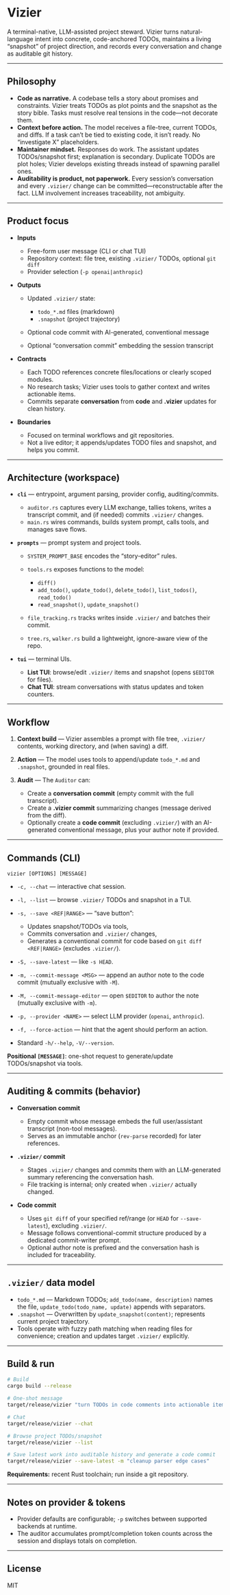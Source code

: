 # Vizier

A terminal-native, LLM-assisted project steward. Vizier turns natural-language intent into concrete, code-anchored TODOs, maintains a living “snapshot” of project direction, and records every conversation and change as auditable git history.

---

## Philosophy

* **Code as narrative.** A codebase tells a story about promises and constraints. Vizier treats TODOs as plot points and the snapshot as the story bible. Tasks must resolve real tensions in the code—not decorate them.
* **Context before action.** The model receives a file-tree, current TODOs, and diffs. If a task can’t be tied to existing code, it isn’t ready. No “investigate X” placeholders.
* **Maintainer mindset.** Responses do work. The assistant updates TODOs/snapshot first; explanation is secondary. Duplicate TODOs are plot holes; Vizier develops existing threads instead of spawning parallel ones.
* **Auditability is product, not paperwork.** Every session’s conversation and every `.vizier/` change can be committed—reconstructable after the fact. LLM involvement increases traceability, not ambiguity.

---

## Product focus

* **Inputs**

  * Free-form user message (CLI or chat TUI)
  * Repository context: file tree, existing `.vizier/` TODOs, optional `git diff`
  * Provider selection (`-p openai|anthropic`)

* **Outputs**

  * Updated `.vizier/` state:

    * `todo_*.md` files (markdown)
    * `.snapshot` (project trajectory)
  * Optional code commit with AI-generated, conventional message
  * Optional “conversation commit” embedding the session transcript

* **Contracts**

  * Each TODO references concrete files/locations or clearly scoped modules.
  * No research tasks; Vizier uses tools to gather context and writes actionable items.
  * Commits separate **conversation** from **code** and **.vizier** updates for clean history.

* **Boundaries**

  * Focused on terminal workflows and git repositories.
  * Not a live editor; it appends/updates TODO files and snapshot, and helps you commit.

---

## Architecture (workspace)

* **`cli`** — entrypoint, argument parsing, provider config, auditing/commits.

  * `auditor.rs` captures every LLM exchange, tallies tokens, writes a transcript commit, and (if needed) commits `.vizier/` changes.
  * `main.rs` wires commands, builds system prompt, calls tools, and manages save flows.

* **`prompts`** — prompt system and project tools.

  * `SYSTEM_PROMPT_BASE` encodes the “story-editor” rules.
  * `tools.rs` exposes functions to the model:

    * `diff()`
    * `add_todo()`, `update_todo()`, `delete_todo()`, `list_todos()`, `read_todo()`
    * `read_snapshot()`, `update_snapshot()`
  * `file_tracking.rs` tracks writes inside `.vizier/` and batches their commit.
  * `tree.rs`, `walker.rs` build a lightweight, ignore-aware view of the repo.

* **`tui`** — terminal UIs.

  * **List TUI**: browse/edit `.vizier/` items and snapshot (opens `$EDITOR` for files).
  * **Chat TUI**: stream conversations with status updates and token counters.

---

## Workflow

1. **Context build** — Vizier assembles a prompt with file tree, `.vizier/` contents, working directory, and (when saving) a diff.
2. **Action** — The model uses tools to append/update `todo_*.md` and `.snapshot`, grounded in real files.
3. **Audit** — The `Auditor` can:

   * Create a **conversation commit** (empty commit with the full transcript).
   * Create a **.vizier commit** summarizing changes (message derived from the diff).
   * Optionally create a **code commit** (excluding `.vizier/`) with an AI-generated conventional message, plus your author note if provided.

---

## Commands (CLI)

```
vizier [OPTIONS] [MESSAGE]
```

* `-c, --chat` — interactive chat session.
* `-l, --list` — browse `.vizier/` TODOs and snapshot in a TUI.
* `-s, --save <REF|RANGE>` — “save button”:

  * Updates snapshot/TODOs via tools,
  * Commits conversation and `.vizier/` changes,
  * Generates a conventional commit for code based on `git diff <REF|RANGE>` (excludes `.vizier/`).
* `-S, --save-latest` — like `-s HEAD`.
* `-m, --commit-message <MSG>` — append an author note to the code commit (mutually exclusive with `-M`).
* `-M, --commit-message-editor` — open `$EDITOR` to author the note (mutually exclusive with `-m`).
* `-p, --provider <NAME>` — select LLM provider (`openai`, `anthropic`).
* `-f, --force-action` — hint that the agent should perform an action.
* Standard `-h/--help`, `-V/--version`.

**Positional `[MESSAGE]`**: one-shot request to generate/update TODOs/snapshot via tools.

---

## Auditing & commits (behavior)

* **Conversation commit**

  * Empty commit whose message embeds the full user/assistant transcript (non-tool messages).
  * Serves as an immutable anchor (`rev-parse` recorded) for later references.

* **`.vizier/` commit**

  * Stages `.vizier/` changes and commits them with an LLM-generated summary referencing the conversation hash.
  * File tracking is internal; only created when `.vizier/` actually changed.

* **Code commit**

  * Uses `git diff` of your specified ref/range (or `HEAD` for `--save-latest`), excluding `.vizier/`.
  * Message follows conventional-commit structure produced by a dedicated commit-writer prompt.
  * Optional author note is prefixed and the conversation hash is included for traceability.

---

## `.vizier/` data model

* `todo_*.md` — Markdown TODOs; `add_todo(name, description)` names the file, `update_todo(todo_name, update)` appends with separators.
* `.snapshot` — Overwritten by `update_snapshot(content)`; represents current project trajectory.
* Tools operate with fuzzy path matching when reading files for convenience; creation and updates target `.vizier/` explicitly.

---

## Build & run

```bash
# Build
cargo build --release

# One-shot message
target/release/vizier "turn TODOs in code comments into actionable items"

# Chat
target/release/vizier --chat

# Browse project TODOs/snapshot
target/release/vizier --list

# Save latest work into auditable history and generate a code commit
target/release/vizier --save-latest -m "cleanup parser edge cases"
```

**Requirements:** recent Rust toolchain; run inside a git repository.

---

## Notes on provider & tokens

* Provider defaults are configurable; `-p` switches between supported backends at runtime.
* The auditor accumulates prompt/completion token counts across the session and displays totals on completion.

---

## License

MIT
